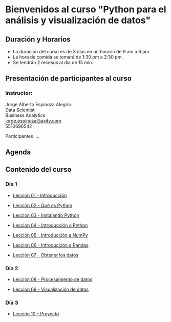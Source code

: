 # Bienvenidos al curso "Python para el análisis y visualización de datos"

## Duración y Horarios

- La duración del curso es de 3 días en un horario de 9 am a 6 pm.
- La hora de comida se tomará de 1:30 pm a 2:30 pm.
- Se tendrán 2 recesos al día de 15 min.

## Presentación de participantes al curso

### Instructor:
Jorge Alberto Espinoza Alegría  
Data Scientist  
Business Analytics  
jorge.espinoza@axity.com  
5510696542  

Participantes ....  


## Agenda

## Contenido del curso

### Día 1

- [Lección 01 - Introducción](Lecci%C3%B3n%2001%20-%20Introducci%C3%B3n.md)

- [Lección 02 - Qué es Python](Lecci%C3%B3n%2002%20-%20Qu%C3%A9%20es%20Python.md)

- [Lección 03 - Instalando Python](Lecci%C3%B3n%2003%20-%20Instalando%20Python.md)

- [Lección 04 - Introducción a Python](Lecci%C3%B3n%2004%20-%20Introducci%C3%B3n%20a%20Python%201.md)

- [Lección 05 - Introducción a NumPy](Lecci%C3%B3n%2005%20-%20Introducci%C3%B3n%20a%20NumPy.md)

- [Lección 06 - Introducción a Pandas](Lecci%C3%B3n%2006%20-%20Introducci%C3%B3n%20a%20Pandas.md)

- [Lección 07 - Obtener los datos](Lecci%C3%B3n%2007%20-%20Importar_Exportar_Datos.md)

### Día 2

- [Lección 08 - Procesamiento de datos](Lecci%C3%B3n%2008%20-%20Procesamiento_Datos.md)

- [Lección 09 - Visualización de datos](Lecci%C3%B3n%2009%20-%20Visualizaci%C3%B3n_Datos.md)

### Día 3

- [Lección 10 - Proyecto](Lecci%C3%B3n%2008%20-%20Gu%C3%ADas%20de%20Estilo.md)
